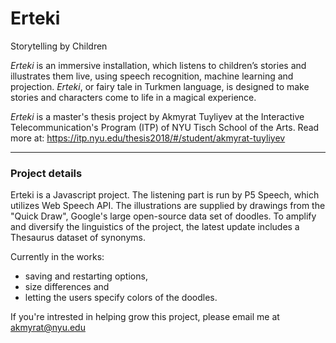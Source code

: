 # Erteki
Storytelling by Children

*Erteki* is an immersive installation, which listens to children’s stories and illustrates them live, using speech recognition, machine learning and projection. *Erteki*, or fairy tale in Turkmen language, is designed to make stories and characters come to life in a magical experience. 

*Erteki* is a master's thesis project by Akmyrat Tuyliyev at the Interactive Telecommunication's Program (ITP) of NYU Tisch School of the Arts. Read more at:
https://itp.nyu.edu/thesis2018/#/student/akmyrat-tuyliyev


---

### Project details

Erteki is a Javascript project. The listening part is run by P5 Speech, which utilizes Web Speech API. The illustrations are supplied by drawings from the "Quick Draw", Google's large open-source data set of doodles. To amplify and diversify the linguistics of the project, the latest update includes a Thesaurus dataset of synonyms. 

Currently in the works: 
- saving and restarting options, 
- size differences and
- letting the users specify colors of the doodles. 

If you're intrested in helping grow this project, please email me at akmyrat@nyu.edu
